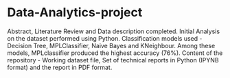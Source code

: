 # Data-Analytics-project
Abstract, Literature Review and Data description completed.
Initial Analysis on the dataset performed using Python. Classification models used - Decision Tree, MPLClassifier, Naive Bayes and KNeighbour. Among these models, MPLclassifier produced the highest accuracy (76%).
Content of the repository - Working dataset file, Set of technical reports in Python (IPYNB format) and the report in PDF format.
